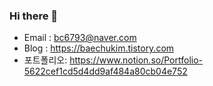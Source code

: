 ### Hi there 👋


- Email : bc6793@naver.com
- Blog : https://baechukim.tistory.com
- 포트폴리오: https://www.notion.so/Portfolio-5622cef1cd5d4dd9af484a80cb04e752
<!--
**Kimbaechu/Kimbaechu** is a ✨ _special_ ✨ repository because its `README.md` (this file) appears on your GitHub profile.


Here are some ideas to get you started:

- 🔭 I’m currently working on ...
- 🌱 I’m currently learning ...
- 👯 I’m looking to collaborate on ...
- 🤔 I’m looking for help with ...
- 💬 Ask me about ...
- 📫 How to reach me: ...
- 😄 Pronouns: ...
- ⚡ Fun fact: ...
-->
